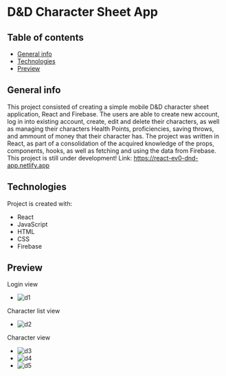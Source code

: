 # D&D Character Sheet App

## Table of contents
* [General info](#general-info)
* [Technologies](#technologies)
* [Preview](#Preview)

## General info
This project consisted of creating a simple mobile D&D character sheet application, React and Firebase. The users are able to create new account, log in into existing account, create, edit and delete their characters, as well as managing their characters Health Points, proficiencies, saving throws, and ammount of money that their character has.
The project was written in React, as part of a consolidation of the acquired knowledge of the props, components, hooks, as well as fetching and using the data from Firebase.
This project is still under development!
Link: https://react-ev0-dnd-app.netlify.app
	
## Technologies
Project is created with:
* React
* JavaScript
* HTML
* CSS
* Firebase


## Preview

Login view
* ![d1](https://user-images.githubusercontent.com/102914983/221119027-b18cca68-62f6-4cb0-86f1-115c06919efc.JPG)

Character list view
* ![d2](https://user-images.githubusercontent.com/102914983/221119066-dba3368e-f80e-4d8e-aca6-337d5fde7256.JPG)

Character view
* ![d3](https://user-images.githubusercontent.com/102914983/221119110-b15a805b-a6fe-43fd-a620-b477c701ac62.JPG)
* ![d4](https://user-images.githubusercontent.com/102914983/221119145-973fd5f1-7928-4d9e-9034-1ffc24775706.JPG)
* ![d5](https://user-images.githubusercontent.com/102914983/221119171-79013b8b-a7d5-4f90-8650-5df8440c1540.JPG)
